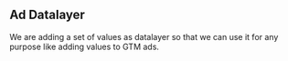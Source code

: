## Ad Datalayer

We are adding a set of values as datalayer so that we can use it for any purpose like adding values to GTM ads.
